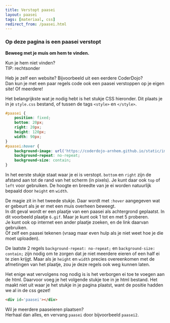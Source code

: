 ```yaml
---
title: Verstopt paasei
layout: paasei
tags: [materiaal, css]
redirect_from: /paasei.html
---
```


### Op deze pagina is een paasei verstopt

__Beweeg met je muis om hem te vinden.__

Kun je hem niet vinden?
<br/>TIP: rechtsonder

Heb je zelf een website? Bijvoorbeeld uit een eerdere CoderDojo?
<br/>Dan kun je met een paar regels code ook een paasei verstoppen op je eigen site! Of meerdere!

Het belangrijkste wat je nodig hebt is het stukje CSS hieronder. Dit plaats je in je `style.css` bestand, of tussen de tags `<style>` en `</style>`.

```css
#paasei {
    position: fixed;
    bottom: 20px;
    right: 20px;
    height: 120px;
    width: 90px;
}
#paasei:hover {
    background-image: url('https://coderdojo-arnhem.github.io/static/img/ei/6.gif');
    background-repeat: no-repeat;
    background-size: contain;
}
```

In het eerste stukje staat waar je ei is verstopt. `bottom` en `right` zijn de afstand aan tot de rand van het scherm (in pixels). Je kunt daar ook `top` of `left` voor gebruiken.
De hoogte en breedte van je ei worden natuurlijk bepaald door `height` en `width`.

De magie zit in het tweede stukje. Daar wordt met `:hover` aangegeven wat er gebeurt als je er met een muis overheen beweegt.
<br/>In dit geval wordt er een plaatje van een paasei als achtergrond geplaatst. In dit voorbeeld plaatje `6.gif`. Maar je kunt ook 1 tot en met 5 proberen.
<br/>Je kunt ook op internet een ander plaatje zoeken, en de link daarvan gebruiken.
<br/>Of zelf een paasei tekenen (vraag maar even hulp als je niet weet hoe je die moet uploaden).

De laatste 2 regels `background-repeat: no-repeat;` en `background-size: contain;` zijn nodig om te zorgen dat je niet meerdere eieren of een half ei te zien krijgt. Maar als je `height` en `width` precies overeenkomen met de afmetingen van het plaatje, zou je deze regels ook weg kunnen laten.

Het enige wat vervolgens nog nodig is is het verborgen ei toe te voegen aan de html. Daarvoor voeg je het volgende stukje toe in je html bestand. Het maakt niet uit waar je het stukje in je pagina plaatst, want de positie hadden we al in de css gezet!

```html
<div id='paasei'></div>
```
Wil je meerdere paaseieren plaatsen?
<br/>Herhaal dan alles, en vervang `paasei` door bijvoorbeeld `paasei2`.

